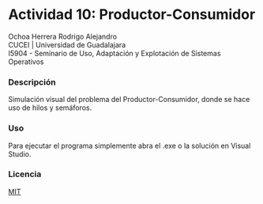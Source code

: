 # Actividad 10: Productor-Consumidor

Ochoa Herrera Rodrigo Alejandro  
CUCEI | Universidad de Guadalajara  
I5904 - Seminario de Uso, Adaptación y Explotación de Sistemas Operativos

### Descripción

Simulación visual del problema del Productor-Consumidor, donde se hace uso de hilos y semáforos.

### Uso

Para ejecutar el programa simplemente abra el .exe o la solución en Visual Studio.

### Licencia

[MIT](https://github.com/ROALOCH/cucei-productor-consumidor/blob/main/LICENSE)
